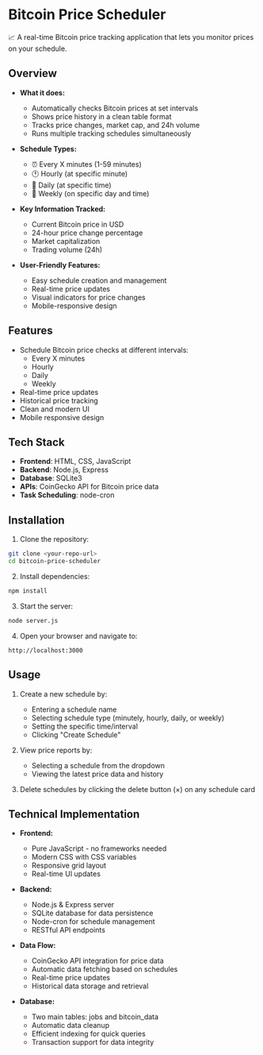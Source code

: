 # Bitcoin Price Scheduler

📈 A real-time Bitcoin price tracking application that lets you monitor prices on your schedule.

## Overview

* **What it does:**
  * Automatically checks Bitcoin prices at set intervals
  * Shows price history in a clean table format
  * Tracks price changes, market cap, and 24h volume
  * Runs multiple tracking schedules simultaneously

* **Schedule Types:**
  * ⏰ Every X minutes (1-59 minutes)
  * 🕐 Hourly (at specific minute)
  * 📅 Daily (at specific time)
  * 📆 Weekly (on specific day and time)

* **Key Information Tracked:**
  * Current Bitcoin price in USD
  * 24-hour price change percentage
  * Market capitalization
  * Trading volume (24h)

* **User-Friendly Features:**
  * Easy schedule creation and management
  * Real-time price updates
  * Visual indicators for price changes
  * Mobile-responsive design

## Features

- Schedule Bitcoin price checks at different intervals:
  - Every X minutes
  - Hourly
  - Daily
  - Weekly
- Real-time price updates
- Historical price tracking
- Clean and modern UI
- Mobile responsive design

## Tech Stack

- **Frontend**: HTML, CSS, JavaScript
- **Backend**: Node.js, Express
- **Database**: SQLite3
- **APIs**: CoinGecko API for Bitcoin price data
- **Task Scheduling**: node-cron

## Installation

1. Clone the repository:

```bash
git clone <your-repo-url>
cd bitcoin-price-scheduler
```

2. Install dependencies:

```bash
npm install
```

3. Start the server:

```bash
node server.js
```

4. Open your browser and navigate to:

```
http://localhost:3000
```

## Usage

1. Create a new schedule by:

   - Entering a schedule name
   - Selecting schedule type (minutely, hourly, daily, or weekly)
   - Setting the specific time/interval
   - Clicking "Create Schedule"

2. View price reports by:

   - Selecting a schedule from the dropdown
   - Viewing the latest price data and history

3. Delete schedules by clicking the delete button (×) on any schedule card

## Technical Implementation

* **Frontend:**
  * Pure JavaScript - no frameworks needed
  * Modern CSS with CSS variables
  * Responsive grid layout
  * Real-time UI updates

* **Backend:**
  * Node.js & Express server
  * SQLite database for data persistence
  * Node-cron for schedule management
  * RESTful API endpoints

* **Data Flow:**
  * CoinGecko API integration for price data
  * Automatic data fetching based on schedules
  * Real-time price updates
  * Historical data storage and retrieval

* **Database:**
  * Two main tables: jobs and bitcoin_data
  * Automatic data cleanup
  * Efficient indexing for quick queries
  * Transaction support for data integrity



